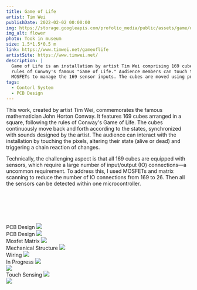 ```yaml
---
title: Game of Life
artist: Tim Wei
publishDate: 2022-02-02 00:00:00
img: https://storage.googleapis.com/profolio_media/public/assets/game/done.jpg
img_alt: flower
photo: Took in museum
size: 1.5*1.5*0.5 m
link: https://www.timwei.net/gameoflife
artistSite: https://www.timwei.net/
description: |
  Game of Life is an installation by artist Tim Wei comprising 169 cubes. These cubes move forward and backward following the
  rules of Conway's famous "Game of Life." Audience members can touch the cubes to affect their state. I utilized matrix scanning and
  MOSFETs to manage the 169 sensor inputs. The cubes are moved using pneumatic pressure.
tags:
  - Contorl System
  - PCB Design
---
```


This work, created by artist Tim Wei, commemorates the famous mathematician John Horton Conway. It features 169 cubes arranged in a square, following the rules of Conway's Game of Life. The cubes continuously move back and forth according to the states, synchronized with sounds designed by the artist. The audience can interact with the installation by touching the pixels, altering their state (alive or dead) and triggering a chain reaction of changes.

Technically, the challenging aspect is that all 169 cubes are equipped with sensors, which require a large number of input/output (IO) connections—a uncommon requirement. To address this, I used MOSFETs and matrix scanning to reduce the number of IO connections from 169 to 26. Then all the sensors can be detected within one microcontroller.

<div class="gallery" style="    margin-top:100px;">

<div class="height withTitle" >
<span class="imgTitle">PCB Design</span>
<img style=""src="https://storage.googleapis.com/profolio_media/public/assets/game/pcb.jpg">

</div>

<div class="height withTitle" >
<span class="imgTitle">PCB Design</span>
<img style=""src="https://storage.googleapis.com/profolio_media/public/assets/game/brd.jpg">

</div>

<div class="height withTitle" >
<span class="imgTitle">Mosfet Matrix</span>
<img style=""src="https://storage.googleapis.com/profolio_media/public/assets/game/pcb2.jpg">

</div>

<div class="height withTitle" >
<span class="imgTitle">Mechanical Structure</span>
<img style=""src="https://storage.googleapis.com/profolio_media/public/assets/game/nake.jpg">

</div>
<div class="height withTitle" >
<span class="imgTitle">Wiring</span>
<img style=""src="https://storage.googleapis.com/profolio_media/public/assets/game/wire2.jpg">

</div>
<div class="height withTitle" >
<span class="imgTitle">In Progress</span>
<img style=""src="https://storage.googleapis.com/profolio_media/public/assets/game/work.jpg">

</div>

<div class="height" >
<img style=""src="https://storage.googleapis.com/profolio_media/public/assets/game/close.jpg">
</div>

<div class="height withTitle" >
<span class="imgTitle">Touch Sensing</span>
<img style=""src="https://storage.googleapis.com/profolio_media/public/assets/game/touch.gif">
</div>

<div class="height " >
<img style=""src="https://storage.googleapis.com/profolio_media/public/assets/game/show.gif">
</div>

</div>
